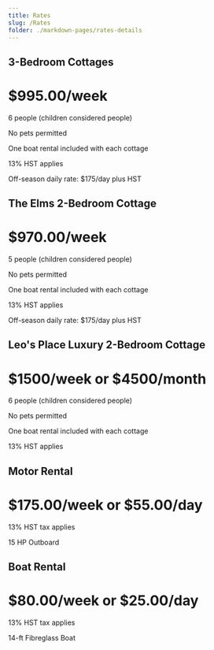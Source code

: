 ```yaml
---
title: Rates
slug: /Rates
folder: ./markdown-pages/rates-details
---
```


<div class="styledRatePics">

## 3-Bedroom Cottages

<h1 class="ratesTitle">$995.00/week</h1>

6 people (children considered people)

No pets permitted

One boat rental included with each cottage

13% HST applies

Off-season daily rate: $175/day plus HST

</div>
<div class="styledRatePics">

## The Elms 2-Bedroom Cottage

<h1 class="ratesTitle">$970.00/week</h1>

5 people (children considered people)

No pets permitted

One boat rental included with each cottage

13% HST applies

Off-season daily rate: $175/day plus HST

</div>
<div class="styledRatePics">

## Leo's Place Luxury 2-Bedroom Cottage

<h1 class="ratesTitle">$1500/week or $4500/month</h1>

6 people (children considered people)

No pets permitted

One boat rental included with each cottage

13% HST applies

</div>
<div class="styledRatePics">

## Motor Rental

<h1 class="ratesTitle">$175.00/week or $55.00/day</h1>

13% HST tax applies

15 HP Outboard

</div>
<div class="styledRatePics">

## Boat Rental

<h1 class="ratesTitle">$80.00/week or $25.00/day</h1>

13% HST tax applies

14-ft Fibreglass Boat

</div>
